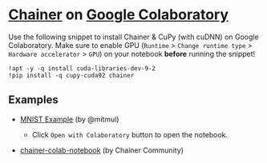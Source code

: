 # [Chainer](https://docs.chainer.org/en/latest/) on [Google Colaboratory](https://colab.research.google.com/)

Use the following snippet to install Chainer & CuPy (with cuDNN) on Google Colaboratory.
Make sure to enable GPU (`Runtime` > `Change runtime type` > `Hardware accelerator` > `GPU`) on your notebook **before** running the snippet!

```
!apt -y -q install cuda-libraries-dev-9-2
!pip install -q cupy-cuda92 chainer
```

## Examples

* [MNIST Example](https://drive.google.com/file/d/1SsxHvQdSz23kaVov8yKizVD3_2tkXdZM/view) (by @mitmul)
    * Click `Open with Colaboratory` button to open the notebook.

* [chainer-colab-notebook](https://github.com/chainer-community/chainer-colab-notebook) (by Chainer Community)
